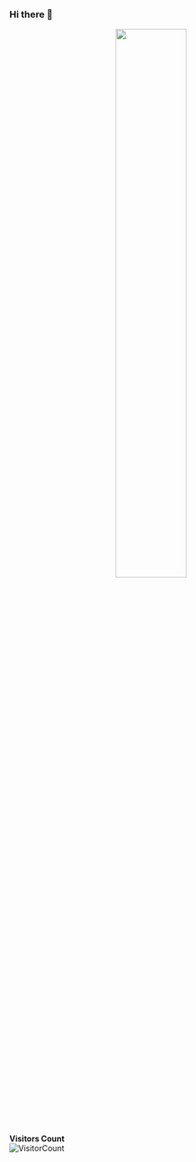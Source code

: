 ### Hi there 👋

<!--
**armagangok/armagangok** is a ✨ _special_ ✨ repository because its `README.md` (this file) appears on your GitHub profile.

Here are some ideas to get you started:

- 🔭 I’m currently working on ...
- 🌱 I’m currently learning ...
- 👯 I’m looking to collaborate on ...
- 🤔 I’m looking for help with ...
- 💬 Ask me about ...
- 📫 How to reach me: ...
- 😄 Pronouns: ...
- ⚡ Fun fact: ...
-->



<p align="center"><img width="50%" src="https://github-readme-stats.vercel.app/api?username=armagangok&show_icons=true" /></p>


**Visitors Count**  
![VisitorCount](https://profile-counter.glitch.me/{armagangok}/count.svg)



